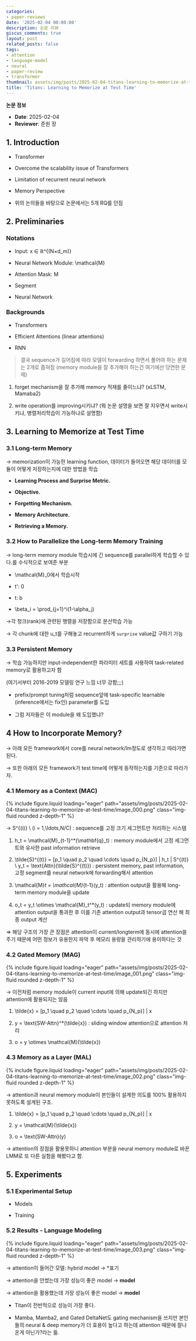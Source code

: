 ```yaml
---
categories:
- paper-reviews
date: '2025-02-04 00:00:00'
description: 논문 리뷰
giscus_comments: true
layout: post
related_posts: false
tags:
- attention
- language-model
- neural
- paper-review
- transformer
thumbnail: assets/img/posts/2025-02-04-titans-learning-to-memorize-at-test-time/thumbnail.jpg
title: 'Titans: Learning to Memorize at Test Time'
---
```


**논문 정보**
- **Date**: 2025-02-04
- **Reviewer**: 준원 장

## 1. Introduction

- Transformer

- Overcome the scalability issue of Transformers

- Limitation of recurrent neural network 

- Memory Perspective

- 위의 논의들을 바탕으로 논문에서는 5개 RQ를 던짐

## 2. Preliminaries

### Notations

- Input: x ∈ ℝ^{(N×d_m)}

- Neural Network Module: \mathcal{M} 

- Attention Mask: M

- Segment

- Neural Network

### Backgrounds

- Transformers

- Efficient Attentions (linear attentions)

- RNN

> 결국 sequence가 길어짐에 따라 모델이 forwarding 하면서 풀어야 하는 문제는 2개로 좁혀짐 (memory module을 잘 추가해야 하는건 여기에선 당연한 문제)

1. forget mechanism을 잘 추가해 memory 적재를 줄이느냐? (xLSTM, Mamaba2)

1. write operation를 improving시키냐? (뭐 논문 설명을 보면 잘 지우면서 write시키냐, 병렬처리학습이 가능하냐로 설명함)

## 3. Learning to Memorize at Test Time

### 3.1 Long-term Memory

→ memorization이 가능한 learning function, 데이터가 들어오면 해당 데이터를 모듈이 어떻게 저장하는지에 대한 방법을 학습

- **Learning Process and Surprise Metric.**

- **Objective.**

- **Forgetting Mechanism.**

- **Memory Architecture.**

- **Retrieving a Memory.**

### 3.2 How to Parallelize the Long-term Memory Training

→ long-term memory module 학습시에 긴 sequence를 parallel하게 학습할 수 있다.를 수식적으로 보여준 부분

- \mathcal{M}_0에서 학습시작

- t': 0

- t: b

- \beta_i = \prod_{j=1}^i(1-\alpha_j)

 →각 청크(rank)에 관련된 행렬을 저장함으로 분산학습 가능

→ 각 chunk에 대한 u_t를 구해놓고 recurrent하게 `surprise` value값 구하기 가능

### 3.3 Persistent Memory

→ 학습 가능하지만 input-independent한 파라미터 세트를 사용하여 task-related memory로 활용하고자 함

(여기서부터 2016-2019 모델링 연구 느낌 너무 강함;;;)

- prefix/prompt tuning처럼 sequence앞에 task-specific learnable (inference에서는 fix인) parameter를 도입

- 그럼 저자들은 이 module을 왜 도입했냐?

## 4 How to Incorporate Memory?

→ 아래 모든 framework에서 core를 neural network/lm정도로 생각하고 따라가면 된다. 

→ 또한 아래의 모든 framework가 test time에 어떻게 동작하는지를 기준으로 따라가자.

### 4.1 Memory as a Context (MAC)

{% include figure.liquid loading="eager" path="assets/img/posts/2025-02-04-titans-learning-to-memorize-at-test-time/image_000.png" class="img-fluid rounded z-depth-1" %}

→ S^{(i)} \ (i = 1,\ldots,N/C) : sequence를 고정 크기 세그먼트만 처리하는 시스템

1. h_t = \mathcal{M}_{t-1}^*(\mathbf{q}_t) : memory module에서 고정 세그먼트와 유사한 past information retrieve

1. \tilde{S}^{(t)} = [p_1 \quad p_2 \quad \cdots \quad p_{N_p}] | h_t | S^{(t)} \\ y_t = \text{Attn}(\tilde{S}^{(t)}) : persistent memory, past information, 고정 segment를 neural network에 forwarding해서 attention

1. \mathcal{M}_t = \mathcal{M}_{t-1}(y_t) : attention output을 활용해 long-term memory module을 update

1. o_t = y_t \otimes \mathcal{M}_t^*(y_t) : update되 memory module에 attention output을 통과한 후 이를 기존 attention output과 tensor곱 연산 해 최종 output 계산

⇒ 해당 구조의 가장 큰 장점은 attention이 current/longterm에 동시에 attention을 주기 때문에 어떤 정보가 유용한지 파악 후 메모리 용량을 관리하기에 용이하다는 것

### 4.2 Gated Memory (MAG)

{% include figure.liquid loading="eager" path="assets/img/posts/2025-02-04-titans-learning-to-memorize-at-test-time/image_001.png" class="img-fluid rounded z-depth-1" %}

→ 이전처럼 memory module이 current input에 의해 update되긴 하지만 attention에 활용되지는 않음

1. \tilde{x} = [p_1 \quad p_2 \quad \cdots \quad p_{N_p}] | x

1. y = \text{SW-Attn}^*(\tilde{x}) : sliding window attention으로 attention 처리

1. o = y \otimes \mathcal{M}(\tilde{x}) 

### 4.3 Memory as a Layer (MAL)

{% include figure.liquid loading="eager" path="assets/img/posts/2025-02-04-titans-learning-to-memorize-at-test-time/image_002.png" class="img-fluid rounded z-depth-1" %}

→ attention과 neural memory module이 본인들이 설계한 의도를 100% 활용하지 못하도록 설계된 구조.

1. \tilde{x} = [p_1 \quad p_2 \quad \cdots \quad p_{N_p}] | x

1. y = \mathcal{M}(\tilde{x})

1. o = \text{SW-Attn}(y)

→ attention의 장점을 활용못하니 attention 부분을 neural memory module로 바꾼 LMM로 또 다른 실험을 해봤다고 함.

## 5. Experiments

### 5.1 Experimental Setup

- Models

- Training

### 5.2 Results - Language Modeling

{% include figure.liquid loading="eager" path="assets/img/posts/2025-02-04-titans-learning-to-memorize-at-test-time/image_003.png" class="img-fluid rounded z-depth-1" %}

→ attention이 들어간 모델: hybrid model → *표기

→ attention을 안썼는데 가장 성능이 좋은 model → **model**

→ attention을 활용했는데 가장 성능이 좋은 model → **model**

- Titan이 전반적으로 성능이 가장 좋다.

- Mamba, Mamba2, and Gated DeltaNet도 gating mechanism을 쓰지만 본인들의 neural & deep memory가 더 효용이 높다고 하는데 attention 때문에 잘나온게 아닌가?라는 듦.
